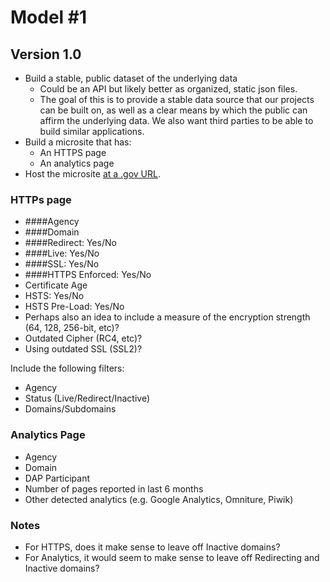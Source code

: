 
# Model #1

## Version 1.0 
* Build a stable, public dataset of the underlying data
  * Could be an API but likely better as organized, static json files.  
  * The goal of this is to provide a stable data source that our projects can be built on, as well as a clear means by which the public can affirm the underlying data.  We also want third parties to be able to build similar applications.  
* Build a microsite that has: 
  * An HTTPS page 
  * An analytics page
* Host the microsite [at a .gov URL](https://github.com/GSA/dotgov-dashboard/issues/5).  

### HTTPs page
  * ####Agency
  * ####Domain
  * ####Redirect: Yes/No
  * ####Live: Yes/No
  * ####SSL: Yes/No
  * ####HTTPS Enforced: Yes/No
  * Certificate Age
  * HSTS: Yes/No
  * HSTS Pre-Load: Yes/No
  * Perhaps also an idea to include a measure of the encryption strength (64, 128, 256-bit, etc)?
  * Outdated Cipher (RC4, etc)?
  * Using outdated SSL (SSL2)?
  
Include the following filters: 
* Agency
* Status (Live/Redirect/Inactive) 
* Domains/Subdomains

### Analytics Page 
  * Agency
  * Domain
  * DAP Participant
  * Number of pages reported in last 6 months
  * Other detected analytics (e.g. Google Analytics, Omniture, Piwik) 

### Notes
* For HTTPS, does it make sense to leave off Inactive domains?  
* For Analytics, it would seem to make sense to leave off Redirecting and Inactive domains?  


